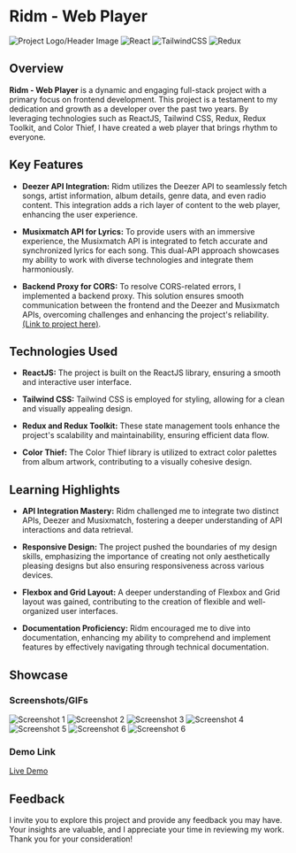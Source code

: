 # Ridm - Web Player

![Project Logo/Header Image](./demo/ridm-icon.svg)
![React](https://img.shields.io/badge/react-%2320232a.svg?style=for-the-badge&logo=react&logoColor=%2361DAFB)
![TailwindCSS](https://img.shields.io/badge/tailwindcss-%2338B2AC.svg?style=for-the-badge&logo=tailwind-css&logoColor=white)
![Redux](https://img.shields.io/badge/redux-%23593d88.svg?style=for-the-badge&logo=redux&logoColor=white)

## Overview

**Ridm - Web Player** is a dynamic and engaging full-stack project with a primary focus on frontend development. This project is a testament to my dedication and growth as a developer over the past two years. By leveraging technologies such as ReactJS, Tailwind CSS, Redux, Redux Toolkit, and Color Thief, I have created a web player that brings rhythm to everyone.

## Key Features

- **Deezer API Integration:** Ridm utilizes the Deezer API to seamlessly fetch songs, artist information, album details, genre data, and even radio content. This integration adds a rich layer of content to the web player, enhancing the user experience.

- **Musixmatch API for Lyrics:** To provide users with an immersive experience, the Musixmatch API is integrated to fetch accurate and synchronized lyrics for each song. This dual-API approach showcases my ability to work with diverse technologies and integrate them harmoniously.

- **Backend Proxy for CORS:** To resolve CORS-related errors, I implemented a backend proxy. This solution ensures smooth communication between the frontend and the Deezer and Musixmatch APIs, overcoming challenges and enhancing the project's reliability. [(Link to project here)](https://github.com/ennanuel/ridm-api-proxy).

## Technologies Used

- **ReactJS:** The project is built on the ReactJS library, ensuring a smooth and interactive user interface.

- **Tailwind CSS:** Tailwind CSS is employed for styling, allowing for a clean and visually appealing design.

- **Redux and Redux Toolkit:** These state management tools enhance the project's scalability and maintainability, ensuring efficient data flow.

- **Color Thief:** The Color Thief library is utilized to extract color palettes from album artwork, contributing to a visually cohesive design.

## Learning Highlights

- **API Integration Mastery:** Ridm challenged me to integrate two distinct APIs, Deezer and Musixmatch, fostering a deeper understanding of API interactions and data retrieval.

- **Responsive Design:** The project pushed the boundaries of my design skills, emphasizing the importance of creating not only aesthetically pleasing designs but also ensuring responsiveness across various devices.

- **Flexbox and Grid Layout:** A deeper understanding of Flexbox and Grid layout was gained, contributing to the creation of flexible and well-organized user interfaces.

- **Documentation Proficiency:** Ridm encouraged me to dive into documentation, enhancing my ability to comprehend and implement features by effectively navigating through technical documentation.

## Showcase

### Screenshots/GIFs

![Screenshot 1](./demo/ridm_home.png)
![Screenshot 2](./demo/ridm_album.png)
![Screenshot 3](./demo/ridm_artists.png)
![Screenshot 4](./demo/ridm_artist2.png)
![Screenshot 5](./demo/ridm_nowplaying.png)
![Screenshot 6](./demo/ridm_search.png)
![Screenshot 6](#)

### Demo Link

[Live Demo](https:://ridm.netlify.app)

## Feedback

I invite you to explore this project and provide any feedback you may have. Your insights are valuable, and I appreciate your time in reviewing my work. Thank you for your consideration!

